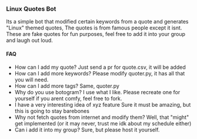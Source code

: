 ### Linux Quotes Bot
Its a simple bot that modified certain keywords from a quote and generates "Linux" themed quotes, 
The quotes is from famous people except it isnt. These are fake quotes for fun purposes, feel free to
add it into your group and laugh out loud. 


#### FAQ
* How can I add my quote? 
  Just send a pr for quote.csv, it will be added
* How can I add more keywords?
  Please modify quoter.py, it has all that you will need. 
* How can I add more tags? 
  Same, quoter.py
* Why do you use botogram? 
  I use what I like. Please recreate one for yourself if you arent comfy, feel free to fork. 
* I have a very interesting idea of xyz feature
  Sure it must be amazing, but this is going to stay barebones
* Why not fetch quotes from internet and modify them? 
  Well, that "might" get implemented (or it may never, trust me idk about my schedule either)
* Can i add it into my group? 
  Sure, but please host it yourself.
